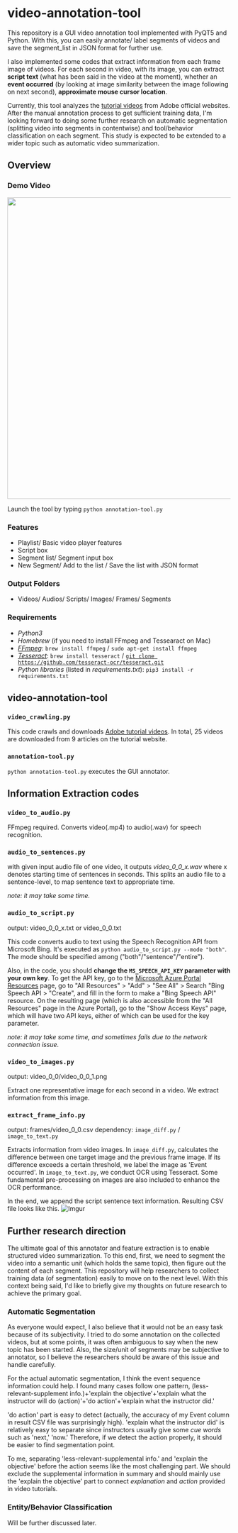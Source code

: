 # video-annotation-tool

This repository is a GUI video annotation tool implemented with PyQT5 and Python. With this, you can easily annotate/ label segments of videos and save the segment_list in JSON format for further use.

I also implemented some codes that extract information from each frame image of videos. For each second in video, with its image, you can extract **script text** (what has been said in the video at the moment), whether an **event occurred** (by looking at image similarity between the image following on next second), **approximate mouse cursor location**.

Currently, this tool analyzes the [tutorial videos](https://helpx.adobe.com/creative-cloud/tutorials-explore.html) from Adobe official websites. After the manual annotation process to get sufficient training data, I'm looking forward to doing some further research on automatic segmentation (splitting video into segments in contentwise) and tool/behavior classification on each segment. This study is expected to be extended to a wider topic such as automatic video summarization.

## Overview

### Demo Video
<img src="https://media.giphy.com/media/l49JD9VXlMwgcOA5a/giphy.gif" width="680px">

Launch the tool by typing `python annotation-tool.py`

### Features
- Playlist/ Basic video player features
- Script box
- Segment list/ Segment input box
- New Segment/ Add to the list / Save the list with JSON format

### Output Folders
- Videos/ Audios/ Scripts/ Images/ Frames/ Segments

### Requirements
- *Python3*
- *Homebrew* (if you need to install FFmpeg and Tessearact on Mac)
- [*FFmpeg*](https://www.ffmpeg.org/): `brew install ffmpeg` / `sudo apt-get install ffmpeg`
- [*Tesseract*](https://github.com/tesseract-ocr/tesseract): `brew install tesseract` / [`git clone https://github.com/tesseract-ocr/tesseract.git`](https://www.linux.com/blog/using-tesseract-ubuntu)
- *Python libraries* (listed in *requirements.txt*): `pip3 install -r requirements.txt`  

## video-annotation-tool

### `video_crawling.py`
This code crawls and downloads [Adobe tutorial videos](https://helpx.adobe.com/creative-cloud/tutorials-explore.html).
In total, 25 videos are downloaded from 9 articles on the tutorial website.

### `annotation-tool.py`
`python annotation-tool.py` executes the GUI annotator. 

## Information Extraction codes
### `video_to_audio.py`
FFmpeg required.
Converts video(.mp4) to audio(.wav) for speech recognition. 

### `audio_to_sentences.py`
with given input audio file of one video, it outputs *video_0_0_x.wav* where x denotes starting time of sentences in seconds.
This splits an audio file to a sentence-level, to map sentence text to appropriate time. 

*note: it may take some time.*

### `audio_to_script.py`
output: video_0_0_x.txt or video_0_0.txt

This code converts audio to text using the Speech Recognition API from Microsoft Bing. It's executed as `python audio_to_script.py --mode "both"`. The mode should be specified among ("both"/"sentence"/"entire").

Also, in the code, you should **change the `MS_SPEECH_API_KEY` parameter with your own key**.
To get the API key, go to the [Microsoft Azure Portal Resources](https://portal.azure.com/) page, go to "All Resources" > "Add" > "See All" > Search "Bing Speech API > "Create", and fill in the form to make a "Bing Speech API" resource. On the resulting page (which is also accessible from the "All Resources" page in the Azure Portal), go to the "Show Access Keys" page, which will have two API keys, either of which can be used for the key parameter.

*note: it may take some time, and sometimes fails due to the network connection issue.*

### `video_to_images.py`
output: video_0_0/video_0_0_1.png

Extract one representative image for each second in a video. We extract information from this image.

### `extract_frame_info.py`
output: frames/video_0_0.csv
dependency: `image_diff.py` / `image_to_text.py`

Extracts information from video images. In `image_diff.py`, calculates the difference between one target image and the previous frame image. If its difference exceeds a certain threshold, we label the image as 'Event occurred'. In `image_to_text.py`, we conduct OCR using Tesseract. Some fundamental pre-processing on images are also included to enhance the OCR performance. 

In the end, we append the script sentence text information. Resulting CSV file looks like this.
![Imgur](https://i.imgur.com/uWXWzaY.png)

## Further research direction
The ultimate goal of this annotator and feature extraction is to enable structured video summarization. To this end, first, we need to segment the video into a semantic unit (which holds the same topic), then figure out the content of each segment. This repository will help researchers to collect training data (of segmentation) easily to move on to the next level. With this context being said, I'd like to briefly give my thoughts on future research to achieve the primary goal.

### Automatic Segmentation
As everyone would expect, I also believe that it would not be an easy task because of its subjectivity. I tried to do some annotation on the collected videos, but at some points, it was often ambiguous to say when the new topic has been started. Also, the size/unit of segments may be subjective to annotator, so I believe the researchers should be aware of this issue and handle carefully.

For the actual automatic segmentation, I think the event sequence information could help. I found many cases follow one pattern, (less-relevant-supplement info.)+'explain the objective'+'explain what the instructor will do (action)'+'do action'+'explain what the instructor did.' 

'do action' part is easy to detect (actually, the accuracy of my Event column in result CSV file was surprisingly high). 'explain what the instructor did' is relatively easy to separate since instructors usually give some *cue words* such as 'next,' 'now.' Therefore, if we detect the action properly, it should be easier to find segmentation point.

To me, separating 'less-relevant-supplemental info.' and 'explain the objective' before the action seems like the most challenging part. We should exclude the supplemental information in summary and should mainly use the 'explain the objective' part to connect *explanation* and *action* provided in video tutorials. 

### Entity/Behavior Classification
Will be further discussed later.